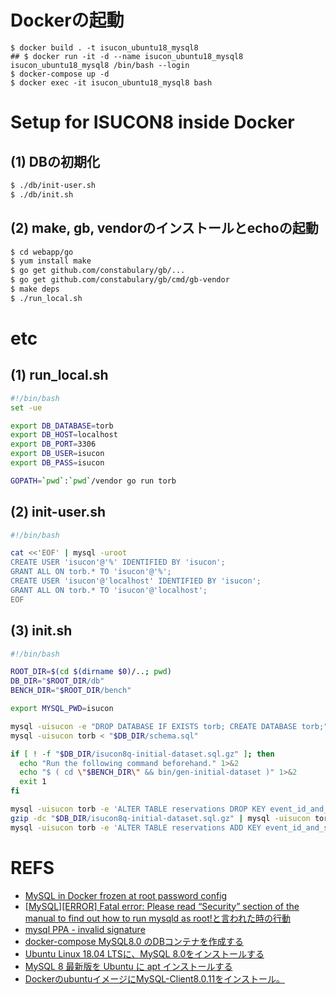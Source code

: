 # Dockerの起動 
```
$ docker build . -t isucon_ubuntu18_mysql8
## $ docker run -it -d --name isucon_ubuntu18_mysql8 isucon_ubuntu18_mysql8 /bin/bash --login
$ docker-compose up -d
$ docker exec -it isucon_ubuntu18_mysql8 bash
```



# Setup for ISUCON8 inside Docker
## (1) DBの初期化
```bash
$ ./db/init-user.sh
$ ./db/init.sh
```

## (2) make, gb, vendorのインストールとechoの起動
```bash
$ cd webapp/go
$ yum install make
$ go get github.com/constabulary/gb/...
$ go get github.com/constabulary/gb/cmd/gb-vendor
$ make deps
$ ./run_local.sh
```



# etc
## (1) run_local.sh
```bash
#!/bin/bash
set -ue

export DB_DATABASE=torb
export DB_HOST=localhost
export DB_PORT=3306
export DB_USER=isucon
export DB_PASS=isucon

GOPATH=`pwd`:`pwd`/vendor go run torb
```

## (2) init-user.sh
```bash
#!/bin/bash

cat <<'EOF' | mysql -uroot
CREATE USER 'isucon'@'%' IDENTIFIED BY 'isucon';
GRANT ALL ON torb.* TO 'isucon'@'%';
CREATE USER 'isucon'@'localhost' IDENTIFIED BY 'isucon';
GRANT ALL ON torb.* TO 'isucon'@'localhost';
EOF
```

## (3) init.sh
```bash
#!/bin/bash

ROOT_DIR=$(cd $(dirname $0)/..; pwd)
DB_DIR="$ROOT_DIR/db"
BENCH_DIR="$ROOT_DIR/bench"

export MYSQL_PWD=isucon

mysql -uisucon -e "DROP DATABASE IF EXISTS torb; CREATE DATABASE torb;"
mysql -uisucon torb < "$DB_DIR/schema.sql"

if [ ! -f "$DB_DIR/isucon8q-initial-dataset.sql.gz" ]; then
  echo "Run the following command beforehand." 1>&2
  echo "$ ( cd \"$BENCH_DIR\" && bin/gen-initial-dataset )" 1>&2
  exit 1
fi

mysql -uisucon torb -e 'ALTER TABLE reservations DROP KEY event_id_and_sheet_id_idx'
gzip -dc "$DB_DIR/isucon8q-initial-dataset.sql.gz" | mysql -uisucon torb
mysql -uisucon torb -e 'ALTER TABLE reservations ADD KEY event_id_and_sheet_id_idx (event_id, sheet_id)'
```



# REFS
- [MySQL in Docker frozen at root password config](https://stackoverflow.com/questions/38356219/mysql-in-docker-frozen-at-root-password-config)
- [[MySQL][ERROR] Fatal error: Please read “Security” section of the manual to find out how to run mysqld as root!と言われた時の行動](https://qiita.com/yosida001/items/f7acb893843c550e0074)
- [mysql PPA - invalid signature](https://askubuntu.com/questions/1120363/mysql-ppa-invalid-signature)
- [docker-compose MySQL8.0 のDBコンテナを作成する](https://qiita.com/ucan-lab/items/b094dbfc12ac1cbee8cb)
- [Ubuntu Linux 18.04 LTSに、MySQL 8.0をインストールする](https://kazuhira-r.hatenablog.com/entry/20180612/1528812326)
- [MySQL 8 最新版を Ubuntu に apt インストールする](https://xn--o9j8h1c9hb5756dt0ua226amc1a.com/?p=499)
- [DockerのubuntuイメージにMySQL-Client8.0.11をインストール。](https://kuzunoha-ne.hateblo.jp/entry/2018/06/29/204039)
